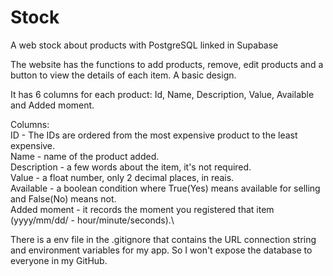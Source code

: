 # Stock
A web stock about products with PostgreSQL linked in Supabase

The website has the functions to add products, remove, edit products and a button to view the details of each item.
A basic design.

It has 6 columns for each product: Id, Name, Description, Value, Available and Added moment.

Columns:\
ID - The IDs are ordered from the most expensive product to the least expensive.\
Name - name of the product added.\
Description - a few words about the item, it's not required.\
Value - a float number, only 2 decimal places, in reais.\
Available - a boolean condition where True(Yes) means available for selling and False(No) means not.\
Added moment - it records the moment you registered that item (yyyy/mm/dd/ - hour/minute/seconds).\

There is a env file in the .gitignore that contains the URL connection string and environment variables for my app.
So I won't expose the database to everyone in my GitHub.
